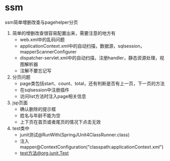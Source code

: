 # ssm
ssm简单增删改查与pagehelper分页

1.	简单的增删改查很容易配置出来，需要注意的地方有
	+ web.xml中的乱码问题
	+ applicationContext.xml中的自动扫描，数据源，sqlsession，mapperScannerConfigurer
	+ dispatcher-servlet.xml中的自动扫描，注册handler，静态资源处理，视图解析器
	+ 注解不要忘记写
2.	分页问题
	+ page类包括start、count、total，还有判断是否有上一页，下一页的方法
	+ 在sqlsession中注册插件
	+ 访问list方法时注入page相关信息
3.	jsp页面
	+ 确认删除的提示框
	+ 姓名与年龄不能为空
	+ 上下页在首页或者尾页的情况下点击无效
4.	test类中
	+ junit测试@RunWith(SpringJUnit4ClassRunner.class)
	+ 注入mapper@ContextConfiguration("classpath:applicationContext.xml")
	+ test方法@org.junit.Test